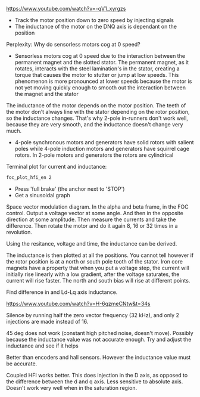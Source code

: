 https://www.youtube.com/watch?v=-qV1_xyrgzs
- Track the motor position down to zero speed by injecting signals
- The inductance of the motor on the DNQ axis is dependant on the position

Perplexity: Why do sensorless motors cog at 0 speed?
- Sensorless motors cog at 0 speed due to the interaction between the permanent magnet and the slotted stator. The permanent magnet, as it rotates, interacts with the steel lamination's in the stator, creating a torque that causes the motor to stutter or jump at low speeds. This phenomenon is more pronounced at lower speeds because the motor is not yet moving quickly enough to smooth out the interaction between the magnet and the stator

The inductance of the motor depends on the motor position. The teeth of the motor don't always line with the stator depending on the rotor position, so the inductance changes. That's why 2-pole in-runners don't work well, because they are very smooth, and the inductance doesn't change very much.

- 4-pole synchronous motors and generators have solid rotors with salient poles while 4-pole induction motors and generators have squirrel cage rotors. In 2-pole motors and generators the rotors are cylindrical

Terminal plot for current and inductance:
```bash
foc_plot_hfi_en 2
```
- Press 'full brake' (the anchor next to 'STOP')
- Get a sinusoidal graph

Space vector modulation diagram. In the alpha and beta frame, in the FOC control. Output a voltage vector at some angle. And then in the opposite direction at some amplitude. Then measure the currents and take the difference. Then rotate the motor and do it again 8, 16 or 32 times in a revolution.

Using the resitance, voltage and time, the inductance can be derived.

The inductance is then plotted at all the positions. You cannot tell however if the rotor position is at a north or south pole tooth of the stator. Iron core magnets have a property that when you put a voltage step, the current will initially rise linearly with a low gradient, after the voltage saturates, the current will rise faster. The north and south bias will rise at different points.

Find difference in and Ld-Lq axis inductance. 

https://www.youtube.com/watch?v=H-6qzmeCNtw&t=34s

Silence by running half the zero vector frequency (32 kHz), and only 2 injections are made instead of 16.

45 deg does not work (constant high pitched noise, doesn't move). Possibly because the inductance value was not accurate enough. Try and adjust the inductance and see if it helps

Better than encoders and hall sensors. However the inductance value must be accurate.

Coupled HFI works better. This does injection in the D axis, as opposed to the difference between the d and q axis. Less sensitive to absolute axis. Doesn't work very well when in the saturation region.
